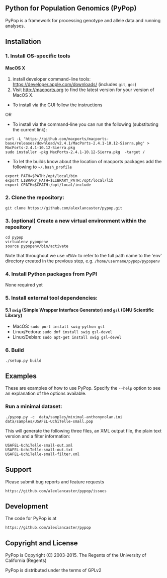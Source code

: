 ## Python for Population Genomics (PyPop)

PyPop is a framework for processing genotype and allele data and running analyses.

## Installation

### 1. Install OS-specific tools

#### MacOS X

1. install developer command-line tools: https://developer.apple.com/downloads/  (includes ```git```, ```gcc```)
2. Visit http://macports.org to find the latest version for your version of MacOS X.

* To install via the GUI follow the instructions 
 
OR

* To install via the command-line you can run the following (substituting the current link):

```
curl -L 'https://github.com/macports/macports-base/releases/download/v2.4.1/MacPorts-2.4.1-10.12-Sierra.pkg' > MacPorts-2.4.1-10.12-Sierra.pkg
sudo installer -pkg MacPorts-2.4.1-10.12-Sierra.pkg  -target /
```

* To let the builds know about the location of macports packages add the following to ```~/.bash_profile```

```
export PATH=$PATH:/opt/local/bin
export LIBRARY_PATH=$LIBRARY_PATH:/opt/local/lib
export CPATH=$CPATH:/opt/local/include
```

### 2. Clone the repository:

    git clone https://github.com/alexlancaster/pypop.git
  
### 3. (optional) Create a new virtual environment within the repository

    cd pypop
    virtualenv pypopenv
    source pypopenv/bin/activate

Note that throughout we use ```<ENV>``` to refer to the full path name to the 'env' directory created in the previous step, e.g. ```/home/username/pypop/pypopenv```

### 4. Install Python packages from PyPI

None required yet

### 5. Install external tool dependencies:


#### 5.1 ```swig``` (Simple Wrapper Interface Generator) and ```gsl``` (GNU Scientific Library)

* MacOS: ```sudo port install swig-python gsl```
* Linux/Fedora: ```sudo dnf install swig gsl-devel```
* Linux/Debian: ```sudo apt-get install swig gsl-devel```

### 6. Build

    ./setup.py build

## Examples

These are examples of how to use PyPop. Specify the `--help` option to see an
explanation of the options available.

### Run a minimal dataset:

    ./pypop.py -c  data/samples/minimal-anthonynolan.ini data/samples/USAFEL-UchiTelle-small.pop

This will generate the following three files, an XML output file, the plain text version and a filter information:


    USAFEL-UchiTelle-small-out.xml
    USAFEL-UchiTelle-small-out.txt
    USAFEL-UchiTelle-small-filter.xml

## Support

Please submit bug reports and feature requests

    https://github.com/alexlancaster/pypop/issues

## Development

The code for PyPop is at

    https://github.com/alexlancaster/pypop

## Copyright and License

PyPop is Copyright (C) 2003-2015. The Regents of the University of California (Regents)

PyPop is distributed under the terms of GPLv2
